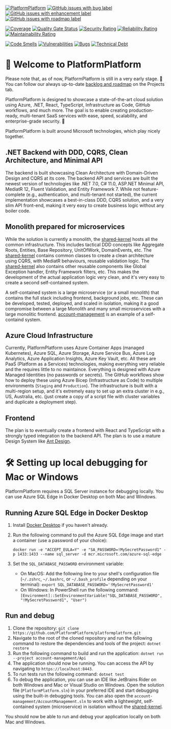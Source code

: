 [![PlatformPlatform](https://github.com/PlatformPlatform/platformplatform/actions/workflows/platformplatform-build-and-test.yml/badge.svg)](https://github.com/PlatformPlatform/platformplatform/actions/workflows/account-management.yml?query=branch%3Amain)
[![GitHub issues with bug label](https://img.shields.io/github/issues-raw/PlatformPlatform/platformplatform/bug?label=bugs&logo=github&color=red)](https://github.com/PlatformPlatform/platformplatform/issues?q=is%3Aissue+is%3Aopen+label%3Abug)
[![GitHub issues with enhancement label](https://img.shields.io/github/issues-raw/PlatformPlatform/platformplatform/enhancement?label=enhancements&logo=github&color=%23A2EEEF)](https://github.com/orgs/PlatformPlatform/projects/1/views/3?filterQuery=-status%3A%22%E2%9C%85+Done%22+label%3Aenhancement)
[![GitHub issues with roadmap label](https://img.shields.io/github/issues-raw/PlatformPlatform/platformplatform/roadmap?label=roadmap&logo=github&color=%23006B75)](https://github.com/orgs/PlatformPlatform/projects/2/views/2?filterQuery=is%3Aopen+label%3Aroadmap)

[![Coverage](https://sonarcloud.io/api/project_badges/measure?project=PlatformPlatform_platformplatform&metric=coverage)](https://sonarcloud.io/component_measures?id=PlatformPlatform_platformplatform&metric=coverage)
[![Quality Gate Status](https://sonarcloud.io/api/project_badges/measure?project=PlatformPlatform_platformplatform&metric=alert_status)](https://sonarcloud.io/summary/overall?id=PlatformPlatform_platformplatform)
[![Security Rating](https://sonarcloud.io/api/project_badges/measure?project=PlatformPlatform_platformplatform&metric=security_rating)](https://sonarcloud.io/component_measures?id=PlatformPlatform_platformplatform&metric=Security)
[![Reliability Rating](https://sonarcloud.io/api/project_badges/measure?project=PlatformPlatform_platformplatform&metric=reliability_rating)](https://sonarcloud.io/component_measures?id=PlatformPlatform_platformplatform&metric=Reliability)
[![Maintainability Rating](https://sonarcloud.io/api/project_badges/measure?project=PlatformPlatform_platformplatform&metric=sqale_rating)](https://sonarcloud.io/component_measures?id=PlatformPlatform_platformplatform&metric=Maintainability)

[![Code Smells](https://sonarcloud.io/api/project_badges/measure?project=PlatformPlatform_platformplatform&metric=code_smells)](https://sonarcloud.io/project/issues?id=PlatformPlatform_platformplatform&resolved=false&types=CODE_SMELL)
[![Vulnerabilities](https://sonarcloud.io/api/project_badges/measure?project=PlatformPlatform_platformplatform&metric=vulnerabilities)](https://sonarcloud.io/project/issues?id=PlatformPlatform_platformplatform&resolved=false&types=VULNERABILITY)
[![Bugs](https://sonarcloud.io/api/project_badges/measure?project=PlatformPlatform_platformplatform&metric=bugs)](https://sonarcloud.io/project/issues?id=PlatformPlatform_platformplatform&resolved=false&types=BUG)
[![Technical Debt](https://sonarcloud.io/api/project_badges/measure?project=PlatformPlatform_platformplatform&metric=sqale_index)](https://sonarcloud.io/component_measures?id=PlatformPlatform_platformplatform&metric=sqale_index)

# 👋 Welcome to PlatformPlatform

Please note that, as of now, PlatformPlatform is still in a very early stage. 🐣 You can follow our always up-to-date [backlog and roadmap](https://github.com/PlatformPlatform/platformplatform/projects) on the Projects tab.

PlatformPlatform is designed to showcase a state-of-the-art cloud solution using Azure, .NET, React, TypeScript, Infrastructure as Code, GitHub workflows, and much more. The goal is to enable creating production-ready, multi-tenant SaaS services with ease, speed, scalability, and enterprise-grade security. 🚀

PlatformPlatform is built around Microsoft technologies, which play nicely together.

## .NET Backend with DDD, CQRS, Clean Architecture, and Minimal API

The backend is built showcasing Clean Architecture with Domain-Driven Design and CQRS at its core. The backend API and services are built the newest version of technologies like .NET 7.0, C# 11.0, ASP.NET Minimal API, MediatR 12, Fluent Validation, and Entity Framework 7. While not feature-complete (e.g., authentication, and multi-tenant not started), the current implementation showcases a best-in-class DDD, CQRS solution, and a very slim API front-end, making it very easy to create business logic without any boiler code.

## Monolith prepared for microservices

While the solution is currently a monolith, the [shared-kernel](/shared-kernel) hosts all the common infrastructure. This includes tactical DDD concepts like Aggregate Roots, Entities, Base Repository, UnitOfWork, DomainEvents, etc. The [shared-kernel](/shared-kernel) contains common classes to create a clean architecture using CQRS, with MediatR behaviours, reusable validation logic. The [shared-kernel](/shared-kernel) also contains other reusable components like Global Exception handler, Entity Framework filters, etc. This makes the development of the actual application logic very clean, and it's very easy to create a second self-contained system.

A self-contained system is a large microservice (or a small monolith) that contains the full stack including frontend, background jobs, etc. These can be developed, tested, deployed, and scaled in isolation, making it a good compromise between a large Monolith and many small microservices with a large monolitic frontend. [account-management](/account-management) is an example of a self-containd system.

## Azure Cloud Infrastructure

Currently, PlatformPlatform uses Azure Container Apps (managed Kubernetes), Azure SQL, Azure Storage, Azure Service Bus, Azure Log Analytics, Azure Application Insights, Azure Key Vault, etc. All these are PaaS (Platform as a Services) technologies, making everything very reliable and the requires little to no maintaince. Everything is designed with Azure Managed Identities (no passwords or secrets). The GitHub workflows show how to deploy these using Azure Bicep (Infrastructure as Code) to multiple environments (`Staging` and `Production`). The infrastructure is built with a multi-region setup, and it's extremely easy to set up an extra cluster in e.g., US, Australia, etc. (just create a copy of a script file with cluster variables and duplicate a deployment step).

## Frontend

The plan is to eventually create a frontend with React and TypeScript with a strongly typed integration to the backend API. The plan is to use a mature Design System like [Ant Design](https://ant.design).

# 🛠️ Setting up local debugging for Mac or Windows

PlatformPlatform requires a SQL Server instance for debugging locally. You can use Azure SQL Edge in Docker Desktop on both Mac and Windows.

## Running Azure SQL Edge in Docker Desktop

1. Install [Docker Desktop](https://www.docker.com/products/docker-desktop) if you haven't already.
2. Run the following command to pull the Azure SQL Edge image and start a container (use a password of your choice):

       docker run -e "ACCEPT_EULA=Y" -e "SA_PASSWORD=!MySecretPassword1" -p 1433:1433 --name sql_server -d mcr.microsoft.com/azure-sql-edge

3. Set the `SQL_DATABASE_PASSWORD` environment variable:
    - On MacOS: Add the following line to your shell's configuration file (`~/.zshrc`, `~/.bashrc`, or `~/.bash_profile` depending on your terminal): `export SQL_DATABASE_PASSWORD='!MySecretPassword1'`
    - On Windows: In PowerShell run the following command: `[Environment]::SetEnvironmentVariable("SQL_DATABASE_PASSWORD", "!MySecretPassword1", "User")`

## Run and debug

1. Clone the repository: `git clone https://github.com/PlatformPlatform/platformplatform.git`
2. Navigate to the root of the cloned repository and run the following command to restore the dependencies and tools of the project: `dotnet restore`
3. Run the following command to build and run the application: `dotnet run --project account-management/Api`
4. The application should now be running. You can access the API by navigating to `https://localhost:8443`.
5. To run tests run the following command: `dotnet test`
6. To debug the application, you can use an IDE like JetBrains Rider on both Windows and Mac or Visual Studio on Windows. Open the solution file (`PlatformPlatform.sln`) in your preferred IDE and start debugging using the built-in debugging tools. You can also open the `account-management/AccountManagement.sln` to work with a lightweight, self-contained system (microservice) in isolation without the [shared-kernel](/shared-kernel).

You should now be able to run and debug your application locally on both Mac and Windows.
